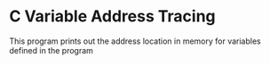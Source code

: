# C Variable Address Tracing

This program prints out the address location in memory for variables defined in the program 

